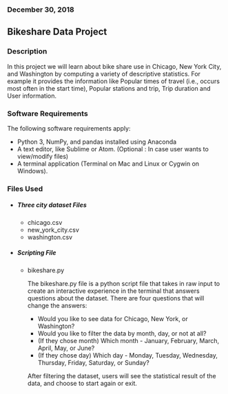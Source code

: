 ### December 30, 2018

## Bikeshare Data Project

### Description

In this project we will learn about bike share use in Chicago, New York City, and Washington by computing a variety of descriptive statistics. For example it provides the information like Popular times of travel (i.e., occurs most often in the start time), Popular stations and trip, Trip duration and User information.

### Software Requirements
The following software requirements apply:
- Python 3, NumPy, and pandas installed using Anaconda
- A text editor, like Sublime or Atom. (Optional : In case user wants to view/modify files)
- A terminal application (Terminal on Mac and Linux or Cygwin on Windows).

### Files Used

- #####  Three city dataset Files

  - chicago.csv
  - new_york_city.csv
  - washington.csv


- ##### Scripting File

  - bikeshare.py

    The bikeshare.py file is a python script file that takes in raw input to create an interactive experience in the terminal that answers questions about the dataset. There are four questions that will change the answers:

    - Would you like to see data for Chicago, New York, or Washington?
    - Would you like to filter the data by month, day, or not at all?
    - (If they chose month) Which month - January, February, March, April, May, or June?
    - (If they chose day) Which day - Monday, Tuesday, Wednesday, Thursday, Friday, Saturday, or Sunday?

    After filtering the dataset, users will see the statistical result of the data, and choose to start again or exit.
